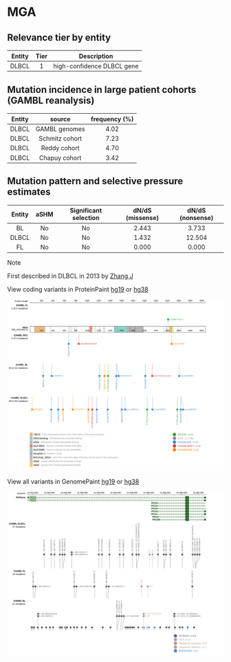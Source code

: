 # MGA

## Relevance tier by entity

|Entity|Tier|Description               |
|:------:|:----:|--------------------------|
|DLBCL |1   |high-confidence DLBCL gene|

## Mutation incidence in large patient cohorts (GAMBL reanalysis)

|Entity|source        |frequency (%)|
|:------:|:--------------:|:-------------:|
|DLBCL |GAMBL genomes |4.02         |
|DLBCL |Schmitz cohort|7.23         |
|DLBCL |Reddy cohort  |4.70         |
|DLBCL |Chapuy cohort |3.42         |

## Mutation pattern and selective pressure estimates

|Entity|aSHM|Significant selection|dN/dS (missense)|dN/dS (nonsense)|
|:------:|:----:|:---------------------:|:----------------:|:----------------:|
|BL    |No  |No                   |2.443           | 3.733          |
|DLBCL |No  |No                   |1.432           |12.504          |
|FL    |No  |No                   |0.000           | 0.000          |


> [!NOTE]
> First described in DLBCL in 2013 by [Zhang J](https://pubmed.ncbi.nlm.nih.gov/23292937)


View coding variants in ProteinPaint [hg19](https://www.bcgsc.ca/downloads/morinlab/GAMBL/test/genes/MGA_protein.html)  or [hg38](https://www.bcgsc.ca/downloads/morinlab/GAMBL/test/genes/MGA_protein_hg38.html)

![image](images/proteinpaint/MGA_NM_001164273.svg)

View all variants in GenomePaint [hg19](https://www.bcgsc.ca/downloads/morinlab/GAMBL/test/genes/MGA.html)  or [hg38](https://www.bcgsc.ca/downloads/morinlab/GAMBL/test/genes/MGA_hg38.html)

![image](images/proteinpaint/MGA.svg)
